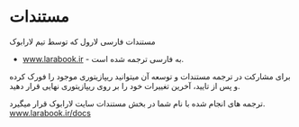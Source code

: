 # مستندات
مستندات فارسی لارول که توسط تیم لارابوک
- www.larabook.ir -
به فارسی ترجمه شده است.

برای مشارکت در ترجمه مستندات و توسعه آن میتوانید ریپازیتوری موجود را فورک کرده و پس از تایید، آخرین تغییرات خود را بر روی ریپازیتوری نهایی قرار دهید.

ترجمه های انجام شده با نام شما در بخش مستندات سایت لارابوک قرار میگیرد.
www.larabook.ir/docs
